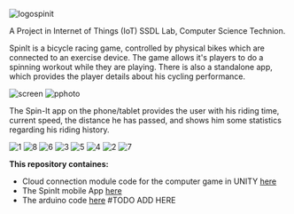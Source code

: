 ![logospinit](./pics/logo_big.png)


A Project in Internet of Things (IoT) SSDL Lab, Computer Science Technion.


SpinIt is a bicycle racing game, controlled by physical bikes which are connected to an exercise device. The game allows it's players to do a spinning workout while they are playing. There is also a standalone app, which provides the player details about his cycling performance.

![screen](./pics/game_screen.png)
![pphoto](./pics/poster_photo.jpg)

The Spin-It app on the phone/tablet provides the user with his riding time, current speed, the distance he has passed, and shows him some statistics regarding his riding history. 

![1](./pics/1.jpg)
![8](./pics/8.png)
![6](./pics/6.png)
![3](./pics/3.png)
![5](./pics/5.png)
![4](./pics/4.png)
![2](./pics/2.jpg)
![7](./pics/7.png)



**This repository containes:**

* Cloud connection module code for the computer game in UNITY [here](./CloudConnectionUnity/Assets)
* The SpinIt mobile App [here](./SpinItApp)
* The arduino code [here]() #TODO ADD HERE

